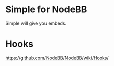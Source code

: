 # Simple for NodeBB

Simple will give you embeds. 


# Hooks
https://github.com/NodeBB/NodeBB/wiki/Hooks/
